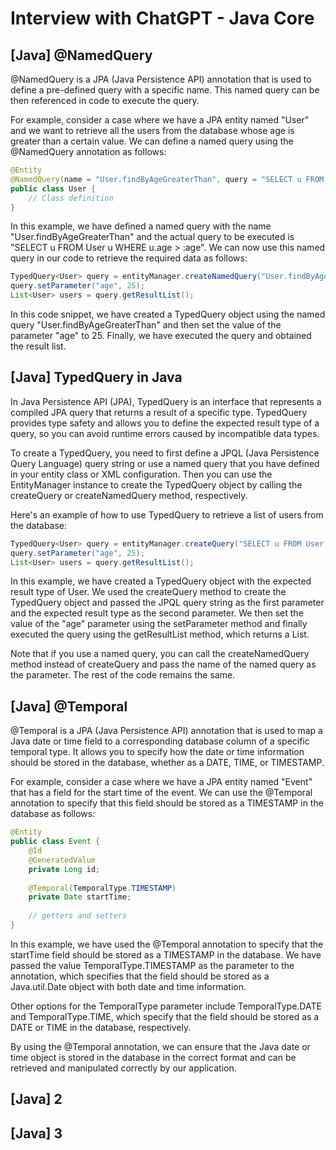 # Interview with ChatGPT - Java Core

## [Java] @NamedQuery

@NamedQuery is a JPA (Java Persistence API) annotation that is used to define a pre-defined query with a specific name. This named query can be then referenced in code to execute the query.

For example, consider a case where we have a JPA entity named "User" and we want to retrieve all the users from the database whose age is greater than a certain value. We can define a named query using the @NamedQuery annotation as follows:

```java
@Entity
@NamedQuery(name = "User.findByAgeGreaterThan", query = "SELECT u FROM User u WHERE u.age > :age")
public class User {
    // Class definition
}
```

In this example, we have defined a named query with the name "User.findByAgeGreaterThan" and the actual query to be executed is "SELECT u FROM User u WHERE u.age > :age". We can now use this named query in our code to retrieve the required data as follows:

```java
TypedQuery<User> query = entityManager.createNamedQuery("User.findByAgeGreaterThan", User.class);
query.setParameter("age", 25);
List<User> users = query.getResultList();
```

In this code snippet, we have created a TypedQuery object using the named query "User.findByAgeGreaterThan" and then set the value of the parameter "age" to 25. Finally, we have executed the query and obtained the result list.

## [Java] TypedQuery in Java

In Java Persistence API (JPA), TypedQuery is an interface that represents a compiled JPA query that returns a result of a specific type. TypedQuery provides type safety and allows you to define the expected result type of a query, so you can avoid runtime errors caused by incompatible data types.

To create a TypedQuery, you need to first define a JPQL (Java Persistence Query Language) query string or use a named query that you have defined in your entity class or XML configuration. Then you can use the EntityManager instance to create the TypedQuery object by calling the createQuery or createNamedQuery method, respectively.

Here's an example of how to use TypedQuery to retrieve a list of users from the database:

```java
TypedQuery<User> query = entityManager.createQuery("SELECT u FROM User u WHERE u.age > :age", User.class);
query.setParameter("age", 25);
List<User> users = query.getResultList();
```

In this example, we have created a TypedQuery object with the expected result type of User. We used the createQuery method to create the TypedQuery object and passed the JPQL query string as the first parameter and the expected result type as the second parameter. We then set the value of the "age" parameter using the setParameter method and finally executed the query using the getResultList method, which returns a List<User>.

Note that if you use a named query, you can call the createNamedQuery method instead of createQuery and pass the name of the named query as the parameter. The rest of the code remains the same.

## [Java] @Temporal

@Temporal is a JPA (Java Persistence API) annotation that is used to map a Java date or time field to a corresponding database column of a specific temporal type. It allows you to specify how the date or time information should be stored in the database, whether as a DATE, TIME, or TIMESTAMP.

For example, consider a case where we have a JPA entity named "Event" that has a field for the start time of the event. We can use the @Temporal annotation to specify that this field should be stored as a TIMESTAMP in the database as follows:

```java
@Entity
public class Event {
    @Id
    @GeneratedValue
    private Long id;
    
    @Temporal(TemporalType.TIMESTAMP)
    private Date startTime;
    
    // getters and setters
}
```

In this example, we have used the @Temporal annotation to specify that the startTime field should be stored as a TIMESTAMP in the database. We have passed the value TemporalType.TIMESTAMP as the parameter to the annotation, which specifies that the field should be stored as a Java.util.Date object with both date and time information.

Other options for the TemporalType parameter include TemporalType.DATE and TemporalType.TIME, which specify that the field should be stored as a DATE or TIME in the database, respectively.

By using the @Temporal annotation, we can ensure that the Java date or time object is stored in the database in the correct format and can be retrieved and manipulated correctly by our application.

## [Java] 2

## [Java] 3
